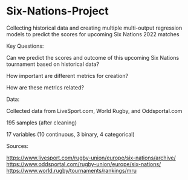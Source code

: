 # Six-Nations-Project
Collecting historical data and creating multiple multi-output regression models to predict the scores for upcoming Six Nations 2022 matches


Key Questions:
  
  Can we predict the scores and outcome of this upcoming Six Nations tournament based on historical data?
  
  How important are different metrics for creation?
  
  How are these metrics related?


Data:
  
  Collected data from LiveSport.com, World Rugby, and Oddsportal.com
  
  195 samples (after cleaning)
  
  17 variables (10 continuous, 3 binary, 4 categorical)
  





Sources:

https://www.livesport.com/rugby-union/europe/six-nations/archive/
https://www.oddsportal.com/rugby-union/europe/six-nations/
https://www.world.rugby/tournaments/rankings/mru
